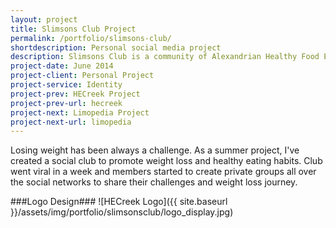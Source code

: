 ```yaml
---
layout: project
title: Slimsons Club Project
permalink: /portfolio/slimsons-club/
shortdescription: Personal social media project
description: Slimsons Club is a community of Alexandrian Healthy Food Enthusiasts &amp; Weight Loss Evangelists in their journey to promote Healthy Eating Habits.
project-date: June 2014
project-client: Personal Project
project-service: Identity
project-prev: HECreek Project
project-prev-url: hecreek
project-next: Limopedia Project
project-next-url: limopedia
---
```

Losing weight has been always a challenge. As a summer project, I've created a social club to promote weight loss and healthy eating habits. Club went viral in a week and members started to create private groups all over the social networks to share their challenges and weight loss journey.

###Logo Design###
![HECreek Logo]({{ site.baseurl }}/assets/img/portfolio/slimsonsclub/logo_display.jpg)
